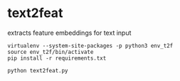 # text2feat
extracts feature embeddings for text input

```
virtualenv --system-site-packages -p python3 env_t2f
source env_t2f/bin/activate
pip install -r requirements.txt
```
```
python text2feat.py
```
